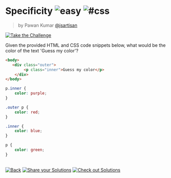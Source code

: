 <!--info-header-start--><h1>Specificity <img src="https://img.shields.io/badge/-easy-7aad0c" alt="easy"/> <img src="https://img.shields.io/badge/-%23css-999" alt="#css"/></h1><blockquote><p>by Pawan Kumar <a href="https://github.com/jsartisan" target="_blank">@jsartisan</a></p></blockquote><p><a href="https://frontend-challenges.com/challenges/45-specificity" target="_blank"><img src="https://img.shields.io/badge/-Take%20the%20Challenge-0d99ff?logo=javascript&logoColor=white" alt="Take the Challenge"/></a> </p><!--info-header-end-->

Given the provided HTML and CSS code snippets below, what would be the color of the text 'Guess my color'?

```html
<body>
   <div class="outer">
        <p class="inner">Guess my color</p>
    </div>
</body>
```

```css
p.inner {
    color: purple;
}

.outer p {
    color: red;
}

.inner {
    color: blue;
}

p {
    color: green;
}
```


<!--info-footer-start--><br><a href="../../README.md" target="_blank"><img src="https://img.shields.io/badge/-Back-grey" alt="Back"/></a> <a href="https://github.com/jsartisan/frontend-challenges/issues/new?template=answer.md&labels=answer,45,quiz&title=45%20-%20Specificity%20-%20undefined" target="_blank"><img src="https://img.shields.io/badge/-Share%20your%20Solutions-teal" alt="Share your Solutions"/></a> <a href="https://github.com/jsartisan/frontend-challenges/issues?q=label%3A45+label%3Aanswer+sort%3Areactions-%2B1-desc" target="_blank"><img src="https://img.shields.io/badge/-Check%20out%20Solutions-de5a77?logo=awesome-lists&logoColor=white" alt="Check out Solutions"/></a> <!--info-footer-end-->
